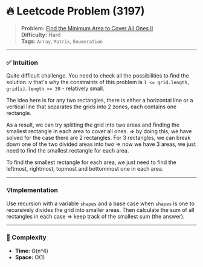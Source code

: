 # 🔥 Leetcode Problem (3197)

> **Problem:** [Find the Minimum Area to Cover All Ones II](https://leetcode.com/problems/find-the-minimum-area-to-cover-all-ones-ii/)<br />
> **Difficulty:** Hard<br/>
> **Tags:** `Array`, `Matrix`, `Enumeration`

---

### ✅ Intuition

Quite difficult challenge. You need to check all the possibilities to find the solution :v that's why the constraints of this problem is `1 <= grid.length, grid[i].length <= 30` - relatively small.

The idea here is for any two rectangles, there is either a horizontal line or a vertical line that separates the grids into 2 zones, each contains one rectangle.

As a result, we can try splitting the grid into two areas and finding the smallest rectangle in each area to cover all ones. => by doing this, we have solved for the case there are 2 rectangles. For 3 rectangles, we can break down one of the two divided areas into two => now we have 3 areas, we just need to find the smallest rectangle for each area.

To find the smallest rectangle for each area, we just need to find the leftmost, rightmost, topmost and bottommost one in each area.

---

### 💡Implementation

Use recursion with a variable `shapes` and a base case when `shapes` is one to recursively divides the grid into smaller areas. Then calculate the sum of all rectangles in each case => keep track of the smallest sum (the answer).

---

### 🧪 Complexity

- **Time:** O(n^4)
- **Space:** O(1)